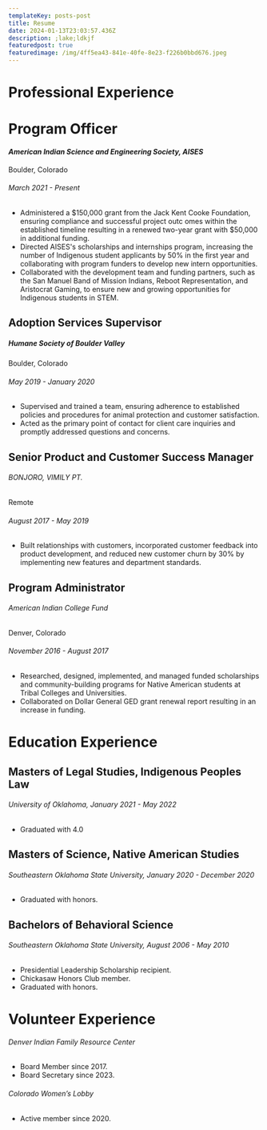 ```yaml
---
templateKey: posts-post
title: Resume
date: 2024-01-13T23:03:57.436Z
description: ;lake;ldkjf
featuredpost: true
featuredimage: /img/4ff5ea43-841e-40fe-8e23-f226b0bbd676.jpeg
---
```

# **Professional Experience**

# **Program Officer**

#### *American Indian Science and Engineering Society, AISES*

Boulder, Colorado

###### March 2021 - Present

* Administered a $150,000 grant from the Jack Kent Cooke Foundation, ensuring compliance and successful project outc omes within the established timeline resulting in a renewed two-year grant with  $50,000 in additional funding. 
* Directed AISES's scholarships and internships program, increasing the number of Indigenous student applicants by 50% in the first year and collaborating with program funders to develop new intern opportunities.
* Collaborated with the development team and funding partners, such as the San Manuel Band of Mission Indians, Reboot Representation, and Aristocrat Gaming, to ensure new and growing opportunities for Indigenous students in STEM. 

## Adoption Services Supervisor

##### *Humane Society of Boulder Valley*

Boulder, Colorado

###### May 2019 - January 2020

* Supervised and trained a team, ensuring adherence to established policies and procedures for animal protection and customer satisfaction.
* Acted as the primary point of contact for client care inquiries and promptly addressed questions and concerns.

## Senior Product and Customer Success Manager

###### *BONJORO, VIMILY PT.*

Remote

###### August 2017 - May 2019

* Built relationships with customers, incorporated customer feedback into product development, and reduced new customer churn by 30% by implementing new features and department standards.

## Program Administrator

###### *American Indian College Fund*

Denver, Colorado

###### November 2016 - August 2017

* Researched, designed, implemented, and managed funded scholarships and community-building programs for Native American students at Tribal Colleges and Universities.
* Collaborated on Dollar General GED grant renewal report resulting in an increase in funding.





# Education Experience



## Masters of Legal Studies, Indigenous Peoples Law

###### *University of Oklahoma,* January 2021 - May 2022

* Graduated with 4.0



## Masters of Science, Native American Studies

###### *Southeastern Oklahoma State University*, January 2020 - December 2020

* Graduated with honors. 



## Bachelors of Behavioral Science

###### *Southeastern Oklahoma State University*, August 2006 - May 2010

* Presidential Leadership Scholarship recipient. 
* Chickasaw Honors Club member. 
* Graduated with honors. 





# Volunteer Experience

###### *Denver Indian Family Resource Center*

* Board Member since 2017.
* Board Secretary since 2023.



###### *Colorado Women’s Lobby*

* Active member since 2020.